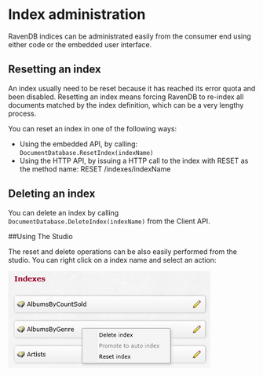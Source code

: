 # Index administration

RavenDB indices can be administrated easily from the consumer end using either code or the embedded user interface.

## Resetting an index

An index usually need to be reset because it has reached its error quota and been disabled. Resetting an index means forcing RavenDB to re-index all documents matched by the index definition, which can be a very lengthy process.

You can reset an index in one of the following ways:

* Using the embedded API, by calling: `DocumentDatabase.ResetIndex(indexName)`
* Using the HTTP API, by issuing a HTTP call to the index with RESET as the method name: 
RESET /indexes/indexName

## Deleting an index

You can delete an index by calling `DocumentDatabase.DeleteIndex(indexName)` from the Client API.

##Using The Studio

The reset and delete operations can be also easily performed from the studio. You can right click on a index name and select an action:

![Figure 1: Reset and delete index options in the studio](images\index-reset-delete-from-ui.png)
